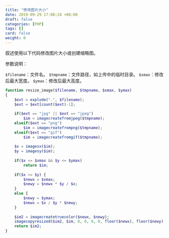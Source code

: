 ```yaml
---
title: "修改图片大小"
date: 2019-09-29 17:08:24 +08:00
draft: false
categories: [PHP]
tags: []
card: false
weight: 0
---
```


叙述使用以下代码修改图片大小或创建缩略图。

参数说明：

`$filename`：文件名。
`$tmpname`：文件路径，如上传中的临时目录。
`$xmax`：修改后最大宽度。
`$ymax`：修改后最大高度。

<!--more-->

```php
function resize_image($filename, $tmpname, $xmax, $ymax)
{
    $ext = explode(".", $filename);
    $ext = $ext[count($ext)-1];
 
    if($ext == "jpg" || $ext == "jpeg")
        $im = imagecreatefromjpeg($tmpname);
    elseif($ext == "png")
        $im = imagecreatefrompng($tmpname);
    elseif($ext == "gif")
        $im = imagecreatefromgif($tmpname);
 
    $x = imagesx($im);
    $y = imagesy($im);
 
    if($x <= $xmax && $y <= $ymax)
        return $im;
 
    if($x >= $y) {
        $newx = $xmax;
        $newy = $newx * $y / $x;
    }
    else {
        $newy = $ymax;
        $newx = $x / $y * $newy;
    }
 
    $im2 = imagecreatetruecolor($newx, $newy);
    imagecopyresized($im2, $im, 0, 0, 0, 0, floor($newx), floor($newy), $x, $y);
    return $im2; 
}
```

